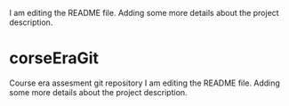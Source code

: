 
I am editing the README file. Adding some more details about the project description.
# corseEraGit
Course era assesment git repository
I am editing the README file. Adding some more details about the project description.


